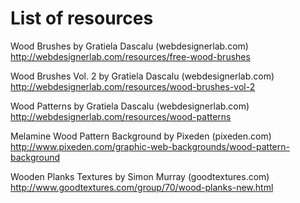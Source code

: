 List of resources
=================

Wood Brushes by Gratiela Dascalu (webdesignerlab.com)
http://webdesignerlab.com/resources/free-wood-brushes

Wood Brushes Vol. 2 by Gratiela Dascalu (webdesignerlab.com)
http://webdesignerlab.com/resources/wood-brushes-vol-2

Wood Patterns by Gratiela Dascalu (webdesignerlab.com)
http://webdesignerlab.com/resources/wood-patterns

Melamine Wood Pattern Background by Pixeden (pixeden.com)
http://www.pixeden.com/graphic-web-backgrounds/wood-pattern-background

Wooden Planks Textures by Simon Murray (goodtextures.com)
http://www.goodtextures.com/group/70/wood-planks-new.html